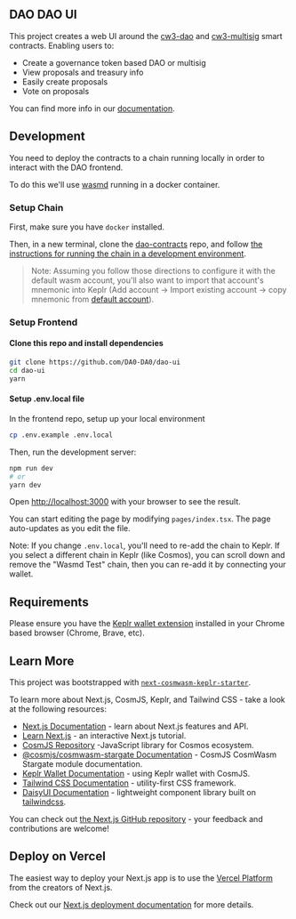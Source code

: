 <!--
## Preview

<p align="center" width="100%">
    <img alt="cw-dao UI preview" src="https://i.imgur.com/Dtk9eyO.gif">
</p>
-->

## DAO DAO UI

This project creates a web UI around the [cw3-dao](https://github.com/DA0-DA0/dao-contracts/tree/main/contracts/cw3-dao) and [cw3-multisig](https://github.com/DA0-DA0/dao-contracts/tree/main/contracts/cw3-multisig) smart contracts. Enabling users to:

- Create a governance token based DAO or multisig
- View proposals and treasury info
- Easily create proposals
- Vote on proposals

You can find more info in our [documentation](https://docs.daodao.zone).

## Development

You need to deploy the contracts to a chain running locally in order to interact with the DAO frontend.

To do this we'll use [wasmd](https://github.com/CosmWasm/wasmd) running in a docker container.

### Setup Chain

First, make sure you have `docker` installed.

Then, in a new terminal, clone the [dao-contracts](https://github.com/DA0-DA0/dao-contracts) repo, and follow [the instructions for running the chain in a development environment](https://github.com/DA0-DA0/cw-dao#deploying-in-a-development-environment).

> Note: Assuming you follow those directions to configure it with the default wasm account, you'll also want to import that account's mnemonic into Keplr (Add account -> Import existing account -> copy mnemonic from [default account](https://github.com/DA0-DA0/dao-contracts/blob/main/default-account.txt)).

### Setup Frontend

#### Clone this repo and install dependencies

```bash
git clone https://github.com/DA0-DA0/dao-ui
cd dao-ui
yarn
```

#### Setup .env.local file

In the frontend repo, setup up your local environment

```bash
cp .env.example .env.local
```

Then, run the development server:

```bash
npm run dev
# or
yarn dev
```

Open [http://localhost:3000](http://localhost:3000) with your browser to see the result.

You can start editing the page by modifying `pages/index.tsx`. The page auto-updates as you edit the file.

Note: If you change `.env.local`, you'll need to re-add the chain to Keplr. If you select a different chain in Keplr (like Cosmos), you can scroll down and remove the "Wasmd Test" chain, then you can re-add it by connecting your wallet.

## Requirements

Please ensure you have the [Keplr wallet extension](https://chrome.google.com/webstore/detail/keplr/dmkamcknogkgcdfhhbddcghachkejeap) installed in your Chrome based browser (Chrome, Brave, etc).

## Learn More

This project was bootstrapped with [`next-cosmwasm-keplr-starter`](https://github.com/ebaker/next-cosmwasm-keplr-starter).

To learn more about Next.js, CosmJS, Keplr, and Tailwind CSS - take a look at the following resources:

- [Next.js Documentation](https://nextjs.org/docs) - learn about Next.js features and API.
- [Learn Next.js](https://nextjs.org/learn) - an interactive Next.js tutorial.
- [CosmJS Repository](https://github.com/cosmos/cosmjs) -JavaScript library for Cosmos ecosystem.
- [@cosmjs/cosmwasm-stargate Documentation](https://cosmos.github.io/cosmjs/latest/cosmwasm-stargate/modules.html) - CosmJS CosmWasm Stargate module documentation.
- [Keplr Wallet Documentation](https://docs.keplr.app/api/cosmjs.html) - using Keplr wallet with CosmJS.
- [Tailwind CSS Documentation](https://tailwindcss.com/docs) - utility-first CSS framework.
- [DaisyUI Documentation](https://daisyui.com/docs/use) - lightweight component library built on [tailwindcss](https://tailwindcss.com/).

You can check out [the Next.js GitHub repository](https://github.com/vercel/next.js/) - your feedback and contributions are welcome!

## Deploy on Vercel

The easiest way to deploy your Next.js app is to use the [Vercel Platform](https://vercel.com/new?utm_medium=default-template&filter=next.js&utm_source=create-next-app&utm_campaign=create-next-app-readme) from the creators of Next.js.

Check out our [Next.js deployment documentation](https://nextjs.org/docs/deployment) for more details.
